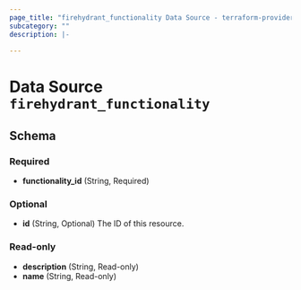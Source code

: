 ```yaml
---
page_title: "firehydrant_functionality Data Source - terraform-provider-firehydrant"
subcategory: ""
description: |-
  
---
```


# Data Source `firehydrant_functionality`





## Schema

### Required

- **functionality_id** (String, Required)

### Optional

- **id** (String, Optional) The ID of this resource.

### Read-only

- **description** (String, Read-only)
- **name** (String, Read-only)


